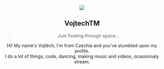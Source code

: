 <p align="center">
  <a href="https://skillicons.dev">
    <img src="https://skillicons.dev/icons?i=git,bash,c,bootstrap,gtk,linux,lua,raspberrypi,vala,python,go"/>
  </a>
</p>
<h2 align="center">VojtechTM</h2>
<div align="center" markdown="1">
<blockquote>Just floating through space...</blockquote>
    Hi! My name's Vojtěch, I'm from Czechia and you've stumbled upon my profile.<br>
    I do a lot of things, code, dancing, making music and videos, ocassionaly stream.<br> 
</div>
